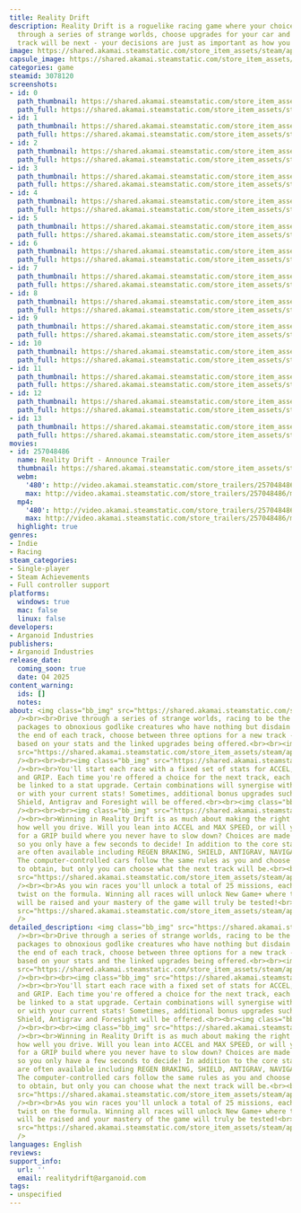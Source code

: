 ```yaml
---
title: Reality Drift
description: Reality Drift is a roguelike racing game where your choices matter. Race
  through a series of strange worlds, choose upgrades for your car and decide which
  track will be next - your decisions are just as important as how you drive!
image: https://shared.akamai.steamstatic.com/store_item_assets/steam/apps/3078120/header.jpg?t=1725796056
capsule_image: https://shared.akamai.steamstatic.com/store_item_assets/steam/apps/3078120/5d133e5c54a7ae6511073f81cf79076d3a8b5da1/capsule_231x87.jpg?t=1725796056
categories: game
steamid: 3078120
screenshots:
- id: 0
  path_thumbnail: https://shared.akamai.steamstatic.com/store_item_assets/steam/apps/3078120/ss_0101223c326680fb31025dc8e28ab3ed0aba8877.600x338.jpg?t=1725796056
  path_full: https://shared.akamai.steamstatic.com/store_item_assets/steam/apps/3078120/ss_0101223c326680fb31025dc8e28ab3ed0aba8877.1920x1080.jpg?t=1725796056
- id: 1
  path_thumbnail: https://shared.akamai.steamstatic.com/store_item_assets/steam/apps/3078120/ss_ca3c9f5f311f9deb61d1f1b41d45a220b4900da9.600x338.jpg?t=1725796056
  path_full: https://shared.akamai.steamstatic.com/store_item_assets/steam/apps/3078120/ss_ca3c9f5f311f9deb61d1f1b41d45a220b4900da9.1920x1080.jpg?t=1725796056
- id: 2
  path_thumbnail: https://shared.akamai.steamstatic.com/store_item_assets/steam/apps/3078120/ss_e6e6730eac46684ca6b848e1cb640fc402e3e11c.600x338.jpg?t=1725796056
  path_full: https://shared.akamai.steamstatic.com/store_item_assets/steam/apps/3078120/ss_e6e6730eac46684ca6b848e1cb640fc402e3e11c.1920x1080.jpg?t=1725796056
- id: 3
  path_thumbnail: https://shared.akamai.steamstatic.com/store_item_assets/steam/apps/3078120/ss_caf4587d25929de34ae0cf2b74ac49456fe1e631.600x338.jpg?t=1725796056
  path_full: https://shared.akamai.steamstatic.com/store_item_assets/steam/apps/3078120/ss_caf4587d25929de34ae0cf2b74ac49456fe1e631.1920x1080.jpg?t=1725796056
- id: 4
  path_thumbnail: https://shared.akamai.steamstatic.com/store_item_assets/steam/apps/3078120/ss_6c963363cf6b98ecb276e059d46e883d9cb911de.600x338.jpg?t=1725796056
  path_full: https://shared.akamai.steamstatic.com/store_item_assets/steam/apps/3078120/ss_6c963363cf6b98ecb276e059d46e883d9cb911de.1920x1080.jpg?t=1725796056
- id: 5
  path_thumbnail: https://shared.akamai.steamstatic.com/store_item_assets/steam/apps/3078120/ss_c60a0c7793c0e43fb550aa2396457740340edd41.600x338.jpg?t=1725796056
  path_full: https://shared.akamai.steamstatic.com/store_item_assets/steam/apps/3078120/ss_c60a0c7793c0e43fb550aa2396457740340edd41.1920x1080.jpg?t=1725796056
- id: 6
  path_thumbnail: https://shared.akamai.steamstatic.com/store_item_assets/steam/apps/3078120/ss_6f40dd75ee64fad672312840217e4cf7f41112f3.600x338.jpg?t=1725796056
  path_full: https://shared.akamai.steamstatic.com/store_item_assets/steam/apps/3078120/ss_6f40dd75ee64fad672312840217e4cf7f41112f3.1920x1080.jpg?t=1725796056
- id: 7
  path_thumbnail: https://shared.akamai.steamstatic.com/store_item_assets/steam/apps/3078120/ss_32f681bd51e9b8eacc9e564e78fdffe727fd1b11.600x338.jpg?t=1725796056
  path_full: https://shared.akamai.steamstatic.com/store_item_assets/steam/apps/3078120/ss_32f681bd51e9b8eacc9e564e78fdffe727fd1b11.1920x1080.jpg?t=1725796056
- id: 8
  path_thumbnail: https://shared.akamai.steamstatic.com/store_item_assets/steam/apps/3078120/ss_58ebb56a5808c6b289eca3b4f4723ce078c78eda.600x338.jpg?t=1725796056
  path_full: https://shared.akamai.steamstatic.com/store_item_assets/steam/apps/3078120/ss_58ebb56a5808c6b289eca3b4f4723ce078c78eda.1920x1080.jpg?t=1725796056
- id: 9
  path_thumbnail: https://shared.akamai.steamstatic.com/store_item_assets/steam/apps/3078120/ss_320948efdc60b4c023cffe0c06ec1e61d8492166.600x338.jpg?t=1725796056
  path_full: https://shared.akamai.steamstatic.com/store_item_assets/steam/apps/3078120/ss_320948efdc60b4c023cffe0c06ec1e61d8492166.1920x1080.jpg?t=1725796056
- id: 10
  path_thumbnail: https://shared.akamai.steamstatic.com/store_item_assets/steam/apps/3078120/ss_ca0774820aa873e4094a560408f0dc019e74b0df.600x338.jpg?t=1725796056
  path_full: https://shared.akamai.steamstatic.com/store_item_assets/steam/apps/3078120/ss_ca0774820aa873e4094a560408f0dc019e74b0df.1920x1080.jpg?t=1725796056
- id: 11
  path_thumbnail: https://shared.akamai.steamstatic.com/store_item_assets/steam/apps/3078120/ss_32974d59847a718b62e637b1e0e11b688d2f489b.600x338.jpg?t=1725796056
  path_full: https://shared.akamai.steamstatic.com/store_item_assets/steam/apps/3078120/ss_32974d59847a718b62e637b1e0e11b688d2f489b.1920x1080.jpg?t=1725796056
- id: 12
  path_thumbnail: https://shared.akamai.steamstatic.com/store_item_assets/steam/apps/3078120/ss_d061b88bd9b02a06c2e9bf91c66e30378f2e624c.600x338.jpg?t=1725796056
  path_full: https://shared.akamai.steamstatic.com/store_item_assets/steam/apps/3078120/ss_d061b88bd9b02a06c2e9bf91c66e30378f2e624c.1920x1080.jpg?t=1725796056
- id: 13
  path_thumbnail: https://shared.akamai.steamstatic.com/store_item_assets/steam/apps/3078120/ss_126f39cb4728b5a23e2668eaed506066e91327b5.600x338.jpg?t=1725796056
  path_full: https://shared.akamai.steamstatic.com/store_item_assets/steam/apps/3078120/ss_126f39cb4728b5a23e2668eaed506066e91327b5.1920x1080.jpg?t=1725796056
movies:
- id: 257048486
  name: Reality Drift - Announce Trailer
  thumbnail: https://shared.akamai.steamstatic.com/store_item_assets/steam/apps/257048486/movie.293x165.jpg?t=1725752019
  webm:
    '480': http://video.akamai.steamstatic.com/store_trailers/257048486/movie480_vp9.webm?t=1725752019
    max: http://video.akamai.steamstatic.com/store_trailers/257048486/movie_max_vp9.webm?t=1725752019
  mp4:
    '480': http://video.akamai.steamstatic.com/store_trailers/257048486/movie480.mp4?t=1725752019
    max: http://video.akamai.steamstatic.com/store_trailers/257048486/movie_max.mp4?t=1725752019
  highlight: true
genres:
- Indie
- Racing
steam_categories:
- Single-player
- Steam Achievements
- Full controller support
platforms:
  windows: true
  mac: false
  linux: false
developers:
- Arganoid Industries
publishers:
- Arganoid Industries
release_date:
  coming_soon: true
  date: Q4 2025
content_warning:
  ids: []
  notes:
about: <img class="bb_img" src="https://shared.akamai.steamstatic.com/store_item_assets/steam/apps/3078120/extras/Choose_Your_Route.png?t=1725796056"
  /><br><br>Drive through a series of strange worlds, racing to be the first to deliver
  packages to obnoxious godlike creatures who have nothing but disdain for you. At
  the end of each track, choose between three options for a new track - you'll decide
  based on your stats and the linked upgrades being offered.<br><br><img class="bb_img"
  src="https://shared.akamai.steamstatic.com/store_item_assets/steam/apps/3078120/extras/gif1_compressed.gif?t=1725796056"
  /><br><br><br><img class="bb_img" src="https://shared.akamai.steamstatic.com/store_item_assets/steam/apps/3078120/extras/Choose_Your_Upgrades.png?t=1725796056"
  /><br><br>You'll start each race with a fixed set of stats for ACCEL, MAX SPEED
  and GRIP. Each time you're offered a choice for the next track, each option will
  be linked to a stat upgrade. Certain combinations will synergise with each other,
  or with your current stats! Sometimes, additional bonus upgrades such as Regen Braking,
  Shield, Antigrav and Foresight will be offered.<br><br><img class="bb_img" src="https://shared.akamai.steamstatic.com/store_item_assets/steam/apps/3078120/extras/stats.png?t=1725796056"
  /><br><br><br><img class="bb_img" src="https://shared.akamai.steamstatic.com/store_item_assets/steam/apps/3078120/extras/Your_Choices_Matter.png?t=1725796056"
  /><br><br>Winning in Reality Drift is as much about making the right choices as
  how well you drive. Will you lean into ACCEL and MAX SPEED, or will you try to go
  for a GRIP build where you never have to slow down? Choices are made in real-time
  so you only have a few seconds to decide! In addition to the core stats, extra powerups
  are often available including REGEN BRAKING, SHIELD, ANTIGRAV, NAVIGATOR and FORESIGHT.
  The computer-controlled cars follow the same rules as you and choose which upgrades
  to obtain, but only you can choose what the next track will be.<br><br><img class="bb_img"
  src="https://shared.akamai.steamstatic.com/store_item_assets/steam/apps/3078120/extras/gif2_compressed.gif?t=1725796056"
  /><br><br>As you win races you'll unlock a total of 25 missions, each with its own
  twist on the formula. Winning all races will unlock New Game+ where the difficulty
  will be raised and your mastery of the game will truly be tested!<br><br><img class="bb_img"
  src="https://shared.akamai.steamstatic.com/store_item_assets/steam/apps/3078120/extras/silverscale_compressed.gif?t=1725796056"
  />
detailed_description: <img class="bb_img" src="https://shared.akamai.steamstatic.com/store_item_assets/steam/apps/3078120/extras/Choose_Your_Route.png?t=1725796056"
  /><br><br>Drive through a series of strange worlds, racing to be the first to deliver
  packages to obnoxious godlike creatures who have nothing but disdain for you. At
  the end of each track, choose between three options for a new track - you'll decide
  based on your stats and the linked upgrades being offered.<br><br><img class="bb_img"
  src="https://shared.akamai.steamstatic.com/store_item_assets/steam/apps/3078120/extras/gif1_compressed.gif?t=1725796056"
  /><br><br><br><img class="bb_img" src="https://shared.akamai.steamstatic.com/store_item_assets/steam/apps/3078120/extras/Choose_Your_Upgrades.png?t=1725796056"
  /><br><br>You'll start each race with a fixed set of stats for ACCEL, MAX SPEED
  and GRIP. Each time you're offered a choice for the next track, each option will
  be linked to a stat upgrade. Certain combinations will synergise with each other,
  or with your current stats! Sometimes, additional bonus upgrades such as Regen Braking,
  Shield, Antigrav and Foresight will be offered.<br><br><img class="bb_img" src="https://shared.akamai.steamstatic.com/store_item_assets/steam/apps/3078120/extras/stats.png?t=1725796056"
  /><br><br><br><img class="bb_img" src="https://shared.akamai.steamstatic.com/store_item_assets/steam/apps/3078120/extras/Your_Choices_Matter.png?t=1725796056"
  /><br><br>Winning in Reality Drift is as much about making the right choices as
  how well you drive. Will you lean into ACCEL and MAX SPEED, or will you try to go
  for a GRIP build where you never have to slow down? Choices are made in real-time
  so you only have a few seconds to decide! In addition to the core stats, extra powerups
  are often available including REGEN BRAKING, SHIELD, ANTIGRAV, NAVIGATOR and FORESIGHT.
  The computer-controlled cars follow the same rules as you and choose which upgrades
  to obtain, but only you can choose what the next track will be.<br><br><img class="bb_img"
  src="https://shared.akamai.steamstatic.com/store_item_assets/steam/apps/3078120/extras/gif2_compressed.gif?t=1725796056"
  /><br><br>As you win races you'll unlock a total of 25 missions, each with its own
  twist on the formula. Winning all races will unlock New Game+ where the difficulty
  will be raised and your mastery of the game will truly be tested!<br><br><img class="bb_img"
  src="https://shared.akamai.steamstatic.com/store_item_assets/steam/apps/3078120/extras/silverscale_compressed.gif?t=1725796056"
  />
languages: English
reviews:
support_info:
  url: ''
  email: realitydrift@arganoid.com
tags:
- unspecified
---
```


